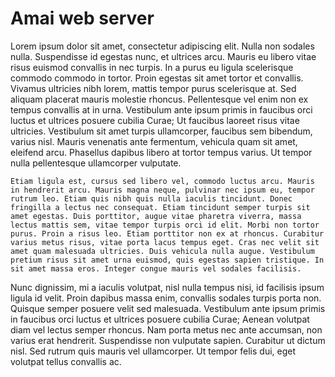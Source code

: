 # Amai web server

Lorem ipsum dolor sit amet, consectetur adipiscing elit. Nulla non sodales nulla. Suspendisse id egestas nunc, et ultrices arcu. Mauris eu libero vitae risus euismod convallis in nec turpis. In a purus eu ligula scelerisque commodo commodo in tortor. Proin egestas sit amet tortor et convallis. Vivamus ultricies nibh lorem, mattis tempor purus scelerisque at. Sed aliquam placerat mauris molestie rhoncus. Pellentesque vel enim non ex tempus convallis at in urna. Vestibulum ante ipsum primis in faucibus orci luctus et ultrices posuere cubilia Curae; Ut faucibus laoreet risus vitae ultricies. Vestibulum sit amet turpis ullamcorper, faucibus sem bibendum, varius nisl. Mauris venenatis ante fermentum, vehicula quam sit amet, eleifend arcu. Phasellus dapibus libero at tortor tempus varius. Ut tempor nulla pellentesque ullamcorper vulputate.

```Etiam ligula est, cursus sed libero vel, commodo luctus arcu. Mauris in hendrerit arcu. Mauris magna neque, pulvinar nec ipsum eu, tempor rutrum leo. Etiam quis nibh quis nulla iaculis tincidunt. Donec fringilla a lectus nec consequat. Etiam tincidunt semper turpis sit amet egestas. Duis porttitor, augue vitae pharetra viverra, massa lectus mattis sem, vitae tempor turpis orci id elit. Morbi non tortor purus. Proin a risus leo. Etiam porttitor non ex at rhoncus. Curabitur varius metus risus, vitae porta lacus tempus eget. Cras nec velit sit amet quam malesuada ultricies. Duis vehicula nulla augue. Vestibulum pretium risus sit amet urna euismod, quis egestas sapien tristique. In sit amet massa eros. Integer congue mauris vel sodales facilisis.```

Nunc dignissim, mi a iaculis volutpat, nisl nulla tempus nisi, id facilisis ipsum ligula id velit. Proin dapibus massa enim, convallis sodales turpis porta non. Quisque semper posuere velit sed malesuada. Vestibulum ante ipsum primis in faucibus orci luctus et ultrices posuere cubilia Curae; Aenean volutpat diam vel lectus semper rhoncus. Nam porta metus nec ante accumsan, non varius erat hendrerit. Suspendisse non vulputate sapien. Curabitur ut dictum nisl. Sed rutrum quis mauris vel ullamcorper. Ut tempor felis dui, eget volutpat tellus convallis ac.


